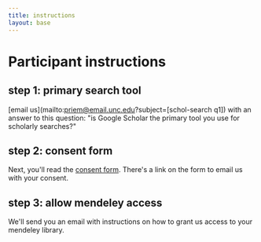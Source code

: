 ```yaml
---
title: instructions
layout: base
---
```


# Participant instructions

## step 1: primary search tool

[email us](mailto:priem@email.unc.edu?subject=\[schol-search q1\]) with an answer to this question: "is Google Scholar the primary tool you use for scholarly searches?"

## step 2: consent form

Next, you'll read the [consent form](http://jasonpriem.github.com/schol-search-study/consent.html). There's a link on the form to email us with your consent.

## step 3: allow mendeley access

We'll send you an email with instructions on how to grant us access to your mendeley library.









